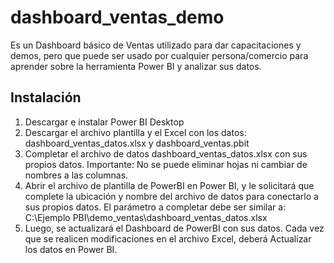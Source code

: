 # dashboard_ventas_demo
Es un Dashboard básico de Ventas utilizado para dar capacitaciones y demos, pero que puede ser usado por cualquier persona/comercio para aprender sobre la herramienta Power BI y analizar sus datos.

## Instalación
1. Descargar e instalar Power BI Desktop
2. Descargar el archivo plantilla y el Excel con los datos: dashboard_ventas_datos.xlsx y dashboard_ventas.pbit
3. Completar el archivo de datos dashboard_ventas_datos.xlsx con sus propios datos. Importante: No se puede eliminar hojas ni cambiar de nombres a las columnas.
4. Abrir el archivo de plantilla de PowerBI en Power BI, y le solicitará que complete la ubicación y nombre del archivo de datos para conectarlo a sus propios datos. El parámetro a completar debe ser similar a:  C:\Ejemplo PBI\demo_ventas\dashboard_ventas_datos.xlsx
5. Luego, se actualizará el Dashboard de PowerBI con sus datos. Cada vez que se realicen modificaciones en el archivo Excel, deberá Actualizar los datos en Power BI.
   
